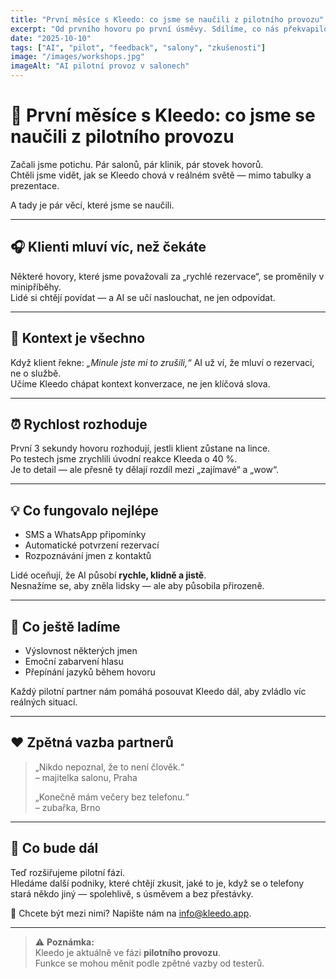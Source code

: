 ```yaml
---
title: "První měsíce s Kleedo: co jsme se naučili z pilotního provozu"
excerpt: "Od prvního hovoru po první úsměvy. Sdílíme, co nás překvapilo během testování AI recepční v reálných salonech a klinikách."
date: "2025-10-10"
tags: ["AI", "pilot", "feedback", "salony", "zkušenosti"]
image: "/images/workshops.jpg"
imageAlt: "AI pilotní provoz v salonech"
---
```


# 💬 První měsíce s Kleedo: co jsme se naučili z pilotního provozu

Začali jsme potichu. Pár salonů, pár klinik, pár stovek hovorů.  
Chtěli jsme vidět, jak se Kleedo chová v reálném světě — mimo tabulky a prezentace.  

A tady je pár věcí, které jsme se naučili.

---

## 🎧 Klienti mluví víc, než čekáte

Některé hovory, které jsme považovali za „rychlé rezervace“, se proměnily v minipříběhy.  
Lidé si chtějí povídat — a AI se učí naslouchat, ne jen odpovídat.

---

## 🧠 Kontext je všechno

Když klient řekne: *„Minule jste mi to zrušili,“* AI už ví, že mluví o rezervaci, ne o službě.  
Učíme Kleedo chápat kontext konverzace, ne jen klíčová slova.

---

## ⏰ Rychlost rozhoduje

První 3 sekundy hovoru rozhodují, jestli klient zůstane na lince.  
Po testech jsme zrychlili úvodní reakce Kleeda o 40 %.  
Je to detail — ale přesně ty dělají rozdíl mezi „zajímavé“ a „wow“.

---

## 💡 Co fungovalo nejlépe

- SMS a WhatsApp připomínky  
- Automatické potvrzení rezervací  
- Rozpoznávání jmen z kontaktů  

Lidé oceňují, že AI působí **rychle, klidně a jistě**.  
Nesnažíme se, aby zněla lidsky — ale aby působila přirozeně.

---

## 🔧 Co ještě ladíme

- Výslovnost některých jmen  
- Emoční zabarvení hlasu  
- Přepínání jazyků během hovoru  

Každý pilotní partner nám pomáhá posouvat Kleedo dál, aby zvládlo víc reálných situací.

---

## ❤️ Zpětná vazba partnerů

> „Nikdo nepoznal, že to není člověk.“  
> – majitelka salonu, Praha  
>  
> „Konečně mám večery bez telefonu.“  
> – zubařka, Brno  

---

## 🚀 Co bude dál

Teď rozšiřujeme pilotní fázi.  
Hledáme další podniky, které chtějí zkusit, jaké to je, když se o telefony stará někdo jiný — spolehlivě, s úsměvem a bez přestávky.

💬 Chcete být mezi nimi? Napište nám na [info@kleedo.app](mailto:info@kleedo.app).

---

> ⚠️ **Poznámka:**  
> Kleedo je aktuálně ve fázi **pilotního provozu**.  
> Funkce se mohou měnit podle zpětné vazby od testerů.